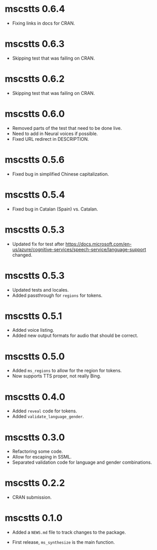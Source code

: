 # mscstts 0.6.4

* Fixing links in docs for CRAN.

# mscstts 0.6.3

* Skipping test that was failing on CRAN.

# mscstts 0.6.2

* Skipping test that was failing on CRAN.

# mscstts 0.6.0

* Removed parts of the test that need to be done live.
* Need to add in Neural voices if possible.
* Fixed URL redirect in DESCRIPTION.

# mscstts 0.5.6

* Fixed bug in simplified Chinese capitalization.

# mscstts 0.5.4

* Fixed bug in Catalan (Spain) vs. Catalan.

# mscstts 0.5.3

* Updated fix for test after https://docs.microsoft.com/en-us/azure/cognitive-services/speech-service/language-support changed.

# mscstts 0.5.3

* Updated tests and locales.
* Added passthrough for `regions` for tokens.

# mscstts 0.5.1

* Added voice listing.
* Added new output formats for audio that should be correct.

# mscstts 0.5.0

* Added `ms_regions` to allow for the region for tokens.
* Now supports TTS proper, not really Bing. 

# mscstts 0.4.0

* Added `reveal` code for tokens.
* Added `validate_language_gender`.

# mscstts 0.3.0

* Refactoring some code.
* Allow for escaping in SSML.
* Separated validation code for language and gender combinations.

# mscstts 0.2.2

* CRAN submission.

# mscstts 0.1.0

* Added a `NEWS.md` file to track changes to the package.

* First release, `ms_synthesize` is the main function.
